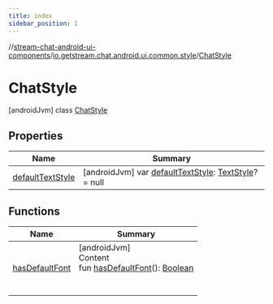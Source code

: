 ```yaml
---
title: index
sidebar_position: 1
---
```

//[stream-chat-android-ui-components](../../../index.md)/[io.getstream.chat.android.ui.common.style](../index.md)/[ChatStyle](index.md)



# ChatStyle  
 [androidJvm] class [ChatStyle](index.md)   


## Properties  
  
|  Name |  Summary | 
|---|---|
| <a name="io.getstream.chat.android.ui.common.style/ChatStyle/defaultTextStyle/#/PointingToDeclaration/"></a>[defaultTextStyle](defaultTextStyle.md)| <a name="io.getstream.chat.android.ui.common.style/ChatStyle/defaultTextStyle/#/PointingToDeclaration/"></a> [androidJvm] var [defaultTextStyle](defaultTextStyle.md): [TextStyle](../TextStyle/index.md)? = null   <br/>|


## Functions  
  
|  Name |  Summary | 
|---|---|
| <a name="io.getstream.chat.android.ui.common.style/ChatStyle/hasDefaultFont/#/PointingToDeclaration/"></a>[hasDefaultFont](hasDefaultFont.md)| <a name="io.getstream.chat.android.ui.common.style/ChatStyle/hasDefaultFont/#/PointingToDeclaration/"></a>[androidJvm]  <br/>Content  <br/>fun [hasDefaultFont](hasDefaultFont.md)(): [Boolean](https://kotlinlang.org/api/latest/jvm/stdlib/kotlin/-boolean/index.html)  <br/><br/><br/>|

